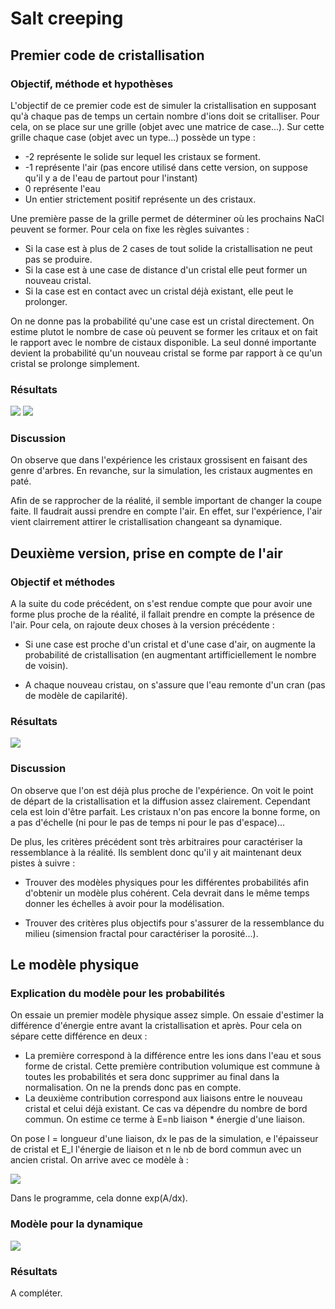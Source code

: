 # Salt creeping

## Premier code de cristallisation

### Objectif, méthode et hypothèses

L'objectif de ce premier code est de simuler la cristallisation en supposant qu'à chaque pas de temps un certain nombre d'ions doit se critalliser. Pour cela, on se place sur une grille (objet avec une matrice de case...). Sur cette grille chaque case (objet avec un type...) possède un type : 

- -2 représente le solide sur lequel les cristaux se forment.
- -1 représente l'air (pas encore utilisé dans cette version, on suppose qu'il y a de l'eau de partout pour l'instant)
- 0 représente l'eau
- Un entier strictement positif représente un des cristaux.

Une première passe de la grille permet de déterminer où les prochains NaCl peuvent se former. Pour cela on fixe les règles suivantes : 

- Si la case est à plus de 2 cases de tout solide la cristallisation ne peut pas se produire.
- Si la case est à une case de distance d'un cristal elle peut former un nouveau cristal.
- Si la case est en contact avec un cristal déjà existant, elle peut le prolonger. 

On ne donne pas la probabilité qu'une case est un cristal directement. On estime plutot le nombre de case où peuvent se former les critaux et on fait le rapport avec le nombre de cistaux disponible. La seul donné importante devient la probabilité qu'un nouveau cristal se forme par rapport à ce qu'un cristal se prolonge simplement.

### Résultats
![](Exp_1_creeping.jpeg)
![](Modèle_1_creeping.png)

### Discussion
On observe que dans l'expérience les cristaux grossisent en faisant des genre d'arbres. En revanche, sur la simulation, les cristaux augmentes en paté.

Afin de se rapprocher de la réalité, il semble important de changer la coupe faite. Il faudrait aussi prendre en compte l'air. En effet, sur l'expérience, l'air vient clairrement attirer le cristallisation changeant sa dynamique.

## Deuxième version, prise en compte de l'air

### Objectif et méthodes

A la suite du code précédent, on s'est rendue compte que pour avoir une forme plus proche de la réalité, il fallait prendre en compte la présence de l'air. Pour cela, on rajoute deux choses à la version précédente : 
- Si une case est proche d'un cristal et d'une case d'air, on augmente la probabilité de cristallisation (en augmentant artifficiellement le nombre de voisin).

- A chaque nouveau cristau, on s'assure que l'eau remonte d'un cran (pas de modèle de capilarité).

### Résultats

![](Modèle_2_creeping.png)

### Discussion

On observe que l'on est déjà plus proche de l'expérience. On voit le point de départ de la cristallisation et la diffusion assez clairement. Cependant cela est loin d'être parfait. Les cristaux n'on pas encore la bonne forme, on a pas d'échelle (ni pour le pas de temps ni pour le pas d'espace)...

De plus, les critères précédent sont très arbitraires pour caractériser la ressemblance à la réalité. Ils semblent donc qu'il y ait maintenant deux pistes à suivre : 

- Trouver des modèles physiques pour les différentes probabilités afin d'obtenir un modèle plus cohérent. Cela devrait dans le même temps donner les échelles à avoir pour la modélisation.

- Trouver des critères plus objectifs pour s'assurer de la ressemblance du milieu (simension fractal pour caractériser la porosité...).

## Le modèle physique
### Explication du modèle pour les probabilités
On essaie un premier modèle physique assez simple. On essaie d'estimer la différence d'énergie entre avant la cristallisation et après. Pour cela on sépare cette différence en deux :

- La première correspond à la différence entre les ions dans l'eau et sous forme de cristal. Cette première contribution volumique est commune à toutes les probabilités et sera donc supprimer au final dans la normalisation. On ne la prends donc pas en compte. 
- La deuxième contribution correspond aux liaisons entre le nouveau cristal et celui déjà existant. Ce cas va dépendre du nombre de bord commun. On estime ce terme à E=nb liaison * énergie d'une liaison. 

On pose l = longueur d'une liaison, dx le pas de la simulation, e l'épaisseur de cristal et E_l l'énergie de liaison et n le nb de bord commun avec un ancien cristal. On arrive avec ce modèle à : 

![](dev_theorique_proba.jpg)

Dans le programme, cela donne exp(A/dx). 

### Modèle pour la dynamique

![](dev_theorique_tps.jpg)

### Résultats

A compléter.